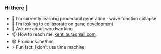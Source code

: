 ### Hi there 👋

- 🌱 I’m currently learning procedural generation - wave function collapse
- 👯 I’m looking to collaborate on game development
- 💬 Ask me about woodworking
- 📫 How to reach me: kentliau@gmail.com
- 😄 Pronouns: he/him
- ⚡ Fun fact: I don't use time machine

<!--
**kentliau/kentliau** is a ✨ _special_ ✨ repository because its `README.md` (this file) appears on your GitHub profile.

Here are some ideas to get you started:

- 🔭 I’m currently working on ...
- 🌱 I’m currently learning ...
- 👯 I’m looking to collaborate on ...
- 🤔 I’m looking for help with ...
- 💬 Ask me about ...
- 📫 How to reach me: ...
- 😄 Pronouns: ...
- ⚡ Fun fact: ...
-->
